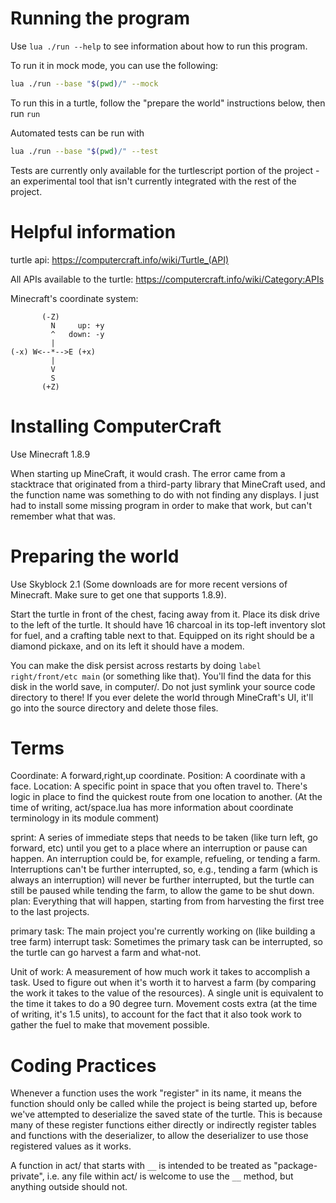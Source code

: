 # Running the program

Use `lua ./run --help` to see information about how to run this program.

To run it in mock mode, you can use the following:

```sh
lua ./run --base "$(pwd)/" --mock
```

To run this in a turtle, follow the "prepare the world" instructions below, then run `run`

Automated tests can be run with

```sh
lua ./run --base "$(pwd)/" --test
```

Tests are currently only available for the turtlescript portion of the project - an experimental tool that isn't currently integrated with the rest of the project.

# Helpful information

turtle api: https://computercraft.info/wiki/Turtle_(API)

All APIs available to the turtle: https://computercraft.info/wiki/Category:APIs

Minecraft's coordinate system:

```
       (-Z)
         N     up: +y
         ^   down: -y
         |
(-x) W<--*-->E (+x)
         |
         V
         S
       (+Z)
```

# Installing ComputerCraft

Use Minecraft 1.8.9

When starting up MineCraft, it would crash. The error came from a stacktrace that originated from a third-party library that MineCraft used, and the function name was something to do with not finding any displays. I just had to install some missing program in order to make that work, but can't remember what that was.

# Preparing the world

Use Skyblock 2.1 (Some downloads are for more recent versions of Minecraft. Make sure to get one that supports 1.8.9).

Start the turtle in front of the chest, facing away from it. Place its disk drive to the left of the turtle. It should have 16 charcoal in its top-left inventory slot for fuel, and a crafting table next to that. Equipped on its right should be a diamond pickaxe, and on its left it should have a modem.

You can make the disk persist across restarts by doing `label right/front/etc main` (or something like that). You'll find the data for this disk in the world save, in computer/. Do not just symlink your source code directory to there! If you ever delete the world through MineCraft's UI, it'll go into the source directory and delete those files.

# Terms

Coordinate: A forward,right,up coordinate.
Position: A coordinate with a face.
Location: A specific point in space that you often travel to. There's logic in place to find the quickest route from one location to another.
(At the time of writing, act/space.lua has more information about coordinate terminology in its module comment)

sprint: A series of immediate steps that needs to be taken (like turn left, go forward, etc) until you get to a place where an interruption or pause can happen. An interruption could be, for example, refueling, or tending a farm. Interruptions can't be further interrupted, so, e.g., tending a farm (which is always an interruption) will never be further interrupted, but the turtle can still be paused while tending the farm, to allow the game to be shut down.
plan: Everything that will happen, starting from from harvesting the first tree to the last projects.

primary task: The main project you're currently working on (like building a tree farm)
interrupt task: Sometimes the primary task can be interrupted, so the turtle can go harvest a farm and what-not.

Unit of work: A measurement of how much work it takes to accomplish a task. Used to figure out when it's worth it to harvest a farm (by comparing the work it takes to the value of the resources). A single unit is equivalent to the time it takes to do a 90 degree turn. Movement costs extra (at the time of writing, it's 1.5 units), to account for the fact that it also took work to gather the fuel to make that movement possible.

# Coding Practices

Whenever a function uses the work "register" in its name, it means the function should only be called while the project is being started up, before we've attempted to deserialize the saved state of the turtle. This is because many of these register functions either directly or indirectly register tables and functions with the deserializer, to allow the deserializer to use those registered values as it works.

A function in act/ that starts with `__` is intended to be treated as "package-private", i.e. any file within act/ is welcome to use the `__` method, but anything outside should not.
